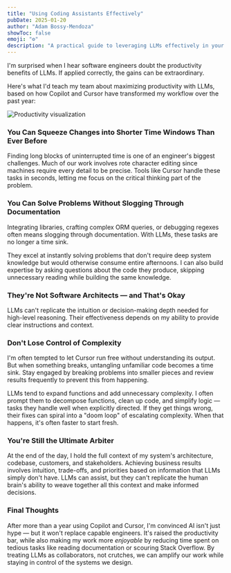```yaml
---
title: "Using Coding Assistants Effectively"
pubDate: 2025-01-20
author: "Adam Bossy-Mendoza"
showToc: false
emoji: "⚙️"
description: "A practical guide to leveraging LLMs effectively in your engineering workflow, based on a year of experience with Copilot and Cursor."
---
```


I'm surprised when I hear software engineers doubt the productivity benefits of LLMs. If applied correctly, the gains can be extraordinary.

Here's what I'd teach my team about maximizing productivity with LLMs, based on how Copilot and Cursor have transformed my workflow over the past year:

![Productivity visualization](https://res.cloudinary.com/dwt45tvzy/image/upload/v1740600495/matrix-code-2_dvhost.jpg)

### You Can Squeeze Changes into Shorter Time Windows Than Ever Before

Finding long blocks of uninterrupted time is one of an engineer's biggest challenges. Much of our work involves rote character editing since machines require every detail to be precise. Tools like Cursor handle these tasks in seconds, letting me focus on the critical thinking part of the problem.

### You Can Solve Problems Without Slogging Through Documentation

Integrating libraries, crafting complex ORM queries, or debugging regexes often means slogging through documentation. With LLMs, these tasks are no longer a time sink.

They excel at instantly solving problems that don't require deep system knowledge but would otherwise consume entire afternoons. I can also build expertise by asking questions about the code they produce, skipping unnecessary reading while building the same knowledge.

### They're Not Software Architects — and That's Okay

LLMs can't replicate the intuition or decision-making depth needed for high-level reasoning. Their effectiveness depends on my ability to provide clear instructions and context.

### Don't Lose Control of Complexity

I'm often tempted to let Cursor run free without understanding its output. But when something breaks, untangling unfamiliar code becomes a time sink. Stay engaged by breaking problems into smaller pieces and review results frequently to prevent this from happening.

LLMs tend to expand functions and add unnecessary complexity. I often prompt them to decompose functions, clean up code, and simplify logic — tasks they handle well when explicitly directed. If they get things wrong, their fixes can spiral into a "doom loop" of escalating complexity. When that happens, it's often faster to start fresh.

### You're Still the Ultimate Arbiter

At the end of the day, I hold the full context of my system's architecture, codebase, customers, and stakeholders. Achieving business results involves intuition, trade-offs, and priorities based on information that LLMs simply don't have. LLMs can assist, but they can't replicate the human brain's ability to weave together all this context and make informed decisions.

### Final Thoughts

After more than a year using Copilot and Cursor, I'm convinced AI isn't just hype — but it won't replace capable engineers. It's raised the productivity bar, while also making my work more *enjoyable* by reducing time spent on tedious tasks like reading documentation or scouring Stack Overflow. By treating LLMs as collaborators, not crutches, we can amplify our work while staying in control of the systems we design.